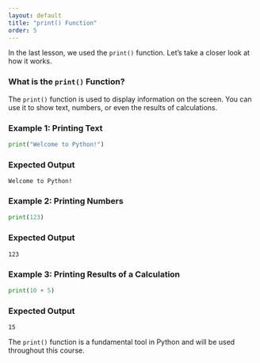 ```yaml
---
layout: default
title: "print() Function"
order: 5
---
```


In the last lesson, we used the `print()` function. Let’s take a closer look at how it works.

### What is the `print()` Function?

The `print()` function is used to display information on the screen. You can use it to show text, numbers, or even the results of calculations.

### Example 1: Printing Text

```python
print("Welcome to Python!")
```

### Expected Output

```plaintext
Welcome to Python!
```

### Example 2: Printing Numbers

```python
print(123)
```

### Expected Output

```plaintext
123
```

### Example 3: Printing Results of a Calculation

```python
print(10 + 5)
```

### Expected Output

```plaintext
15
```

The `print()` function is a fundamental tool in Python and will be used throughout this course.